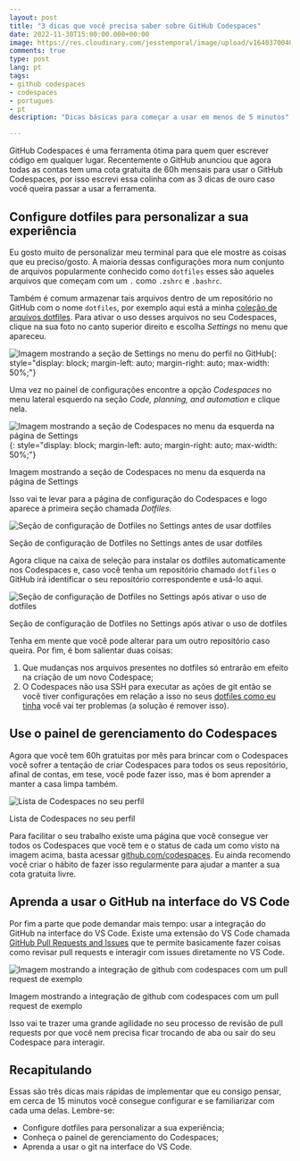 ```yaml
---
layout: post
title: "3 dicas que você precisa saber sobre GitHub Codespaces"
date: 2022-11-30T15:00:00.000+00:00
image: https://res.cloudinary.com/jesstemporal/image/upload/v1640370040/covers/variados_aanizj.png
comments: true
type: post
lang: pt
tags:
- github codespaces
- codespaces
- portugues
- pt
description: "Dicas básicas para começar a usar em menos de 5 minutos"

---
```

GitHub Codespaces é uma ferramenta ótima para quem quer escrever código em qualquer lugar. Recentemente o GitHub anunciou que agora todas as contas tem uma cota gratuita de 60h mensais para usar o GitHub Codespaces, por isso escrevi essa colinha com as 3 dicas de ouro caso você queira passar a usar a ferramenta.

## Configure dotfiles para personalizar a sua experiência

Eu gosto muito de personalizar meu terminal para que ele mostre as coisas que eu preciso/gosto. A maioria dessas configurações mora num conjunto de arquivos popularmente conhecido como `dotfiles` esses são aqueles arquivos que começam com um `.` como `.zshrc` e `.bashrc`.

Também é comum armazenar tais arquivos dentro de um repositório no GitHub com o nome `dotfiles`, por exemplo aqui está a minha [coleção de arquivos dotfiles](http://github.com/jtemporal/dotfiles). Para ativar o uso desses arquivos no seu Codespaces, clique na sua foto no canto superior direito e escolha *Settings* no menu que apareceu.

![Imagem mostrando a seção de Settings no menu do perfil no GitHub](https://res.cloudinary.com/jesstemporal/image/upload/v1669837358/codespaces/github-menu-selected-option-settings_yq0gpb.jpg){: style="display: block; margin-left: auto; margin-right: auto; max-width: 50%;"}

Uma vez no painel de configurações encontre a opção *Codespaces* no menu lateral esquerdo na seção *Code, planning, and automation* e clique nela.

![Imagem mostrando a seção de Codespaces no menu da esquerda na página de Settings](https://res.cloudinary.com/jesstemporal/image/upload/v1669837358/codespaces/codespaces-lefthand-side-menu-in-settings_czk5sy.jpg){: style="display: block; margin-left: auto; margin-right: auto; max-width: 50%;"}

Imagem mostrando a seção de Codespaces no menu da esquerda na página de Settings

Isso vai te levar para a página de configuração do Codespaces e logo aparece a primeira seção chamada *Dotfiles.*

![Seção de configuração de Dotfiles no Settings antes de usar dotfiles](https://res.cloudinary.com/jesstemporal/image/upload/v1669837358/codespaces/dotfiles-section-on-codespaces-settings_omptlu.jpg)

Seção de configuração de Dotfiles no Settings antes de usar dotfiles

Agora clique na caixa de seleção para instalar os dotfiles automaticamente nos Codespaces e, caso você tenha um repositório chamado `dotfiles` o GitHub irá identificar o seu repositório correspondente e usá-lo aqui. 

![Seção de configuração de Dotfiles no Settings após ativar o uso de dotfiles](https://res.cloudinary.com/jesstemporal/image/upload/v1669837358/codespaces/dotfiles-section-on-codespaces-settings-configured_mcdp4d.jpg)

Seção de configuração de Dotfiles no Settings após ativar o uso de dotfiles

Tenha em mente que você pode alterar para um outro repositório caso queira. Por fim, é bom salientar duas coisas:

1. Que mudanças nos arquivos presentes no dotfiles só entrarão em efeito na criação de um novo Codespace;
2. O Codespaces não usa SSH para executar as ações de git então se você tiver configurações em relação a isso no seus [dotfiles como eu tinha](https://github.com/jtemporal/dotfiles/blob/7a79829f40d5c62b261f5ffaaa808df9c12a1144/.gitconfig) você vai ter problemas (a solução é remover isso).

## Use o painel de gerenciamento do Codespaces

Agora que você tem 60h gratuitas por mês para brincar com o Codespaces você sofrer a tentação de criar Codespaces para todos os seus repositório, afinal de contas, em tese, você pode fazer isso, mas é bom aprender a manter a casa limpa também.

![Lista de Codespaces no seu perfil](https://res.cloudinary.com/jesstemporal/image/upload/v1669837358/codespaces/github-codespaces-dashboard_lbbvhv.jpg)

Lista de Codespaces no seu perfil

Para facilitar o seu trabalho existe uma página que você consegue ver todos os Codespaces que você tem e o status de cada um como visto na imagem acima, basta acessar [github.com/codespaces](http://github.com/codespaces). Eu ainda recomendo você criar o hábito de fazer isso regularmente para ajudar a manter a sua cota gratuita livre.

## Aprenda a usar o GitHub na interface do VS Code

Por fim a parte que pode demandar mais tempo: usar a integração do GitHub na interface do VS Code. Existe uma extensão do VS Code chamada [GitHub Pull Requests and Issues](https://marketplace.visualstudio.com/items?itemName=GitHub.vscode-pull-request-github) que te permite basicamente fazer coisas como revisar pull requests e interagir com issues diretamente no VS Code.

![Imagem mostrando a integração de github com codespaces com um pull request de exemplo](https://res.cloudinary.com/jesstemporal/image/upload/v1669838059/codespaces/github-vscode-extension-in-action_wnsiub.jpg)

Imagem mostrando a integração de github com codespaces com um pull request de exemplo

Isso vai te trazer uma grande agilidade no seu processo de revisão de pull requests por que você nem precisa ficar trocando de aba ou sair do seu Codespace para interagir.

## Recapitulando

Essas são três dicas mais rápidas de implementar que eu consigo pensar, em cerca de 15 minutos você consegue configurar e se familiarizar com cada uma delas. Lembre-se:

- Configure dotfiles para personalizar a sua experiência;
- Conheça o painel de gerenciamento do Codespaces;
- Aprenda a usar o git na interface do VS Code.